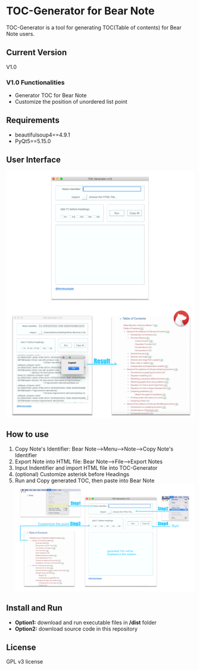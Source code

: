 # TOC-Generator for Bear Note
TOC-Generator is a tool for generating TOC(Table of contents) for Bear Note users.

## Current Version
V1.0

### V1.0 Functionalities
* Generator TOC for Bear Note
* Customize the position of unordered list point
  
## Requirements
* beautifulsoup4==4.9.1
* PyQt5==5.15.0

## User Interface
![Screenshot](/images/Image08.png)
![Screenshot](/images/Image03.png)

## How to use
1. Copy Note's Identifier: Bear Note-->Menu-->Note-->Copy Note's Identifier
2. Export Note into HTML file: Bear Note-->File-->Export Notes
3. Input Indentifier and import HTML file into TOC-Generator
4. (optional) Customize asterisk before Headings
5. Run and Copy generated TOC, then paste into Bear Note
![Screenshot](/images/Image04.png)

## Install and Run
* **Option1:** download and run executable files in **/dist** folder
* **Option2:** download source code in this repository 


## License
GPL v3 license

